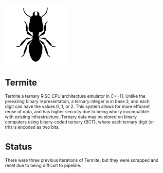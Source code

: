 ![Termite icon](./icon.png)
# Termite
Termite a ternary RISC CPU architecture emulator in C++11. Unlike the prevailing binary representation, a ternary integer is in base 3, and each digit can have the values 0, 1, or 2. This system allows for more efficient reuse of data, and has higher security due to being wholly incompatible with existing infrastructure. Ternary data may be stored on binary computers using binary-coded ternary (BCT), where each ternary digit (or trit) is encoded as two bits.
# Status
There were three previous iterations of Termite, but they were scrapped and reset due to being difficult to pipeline.